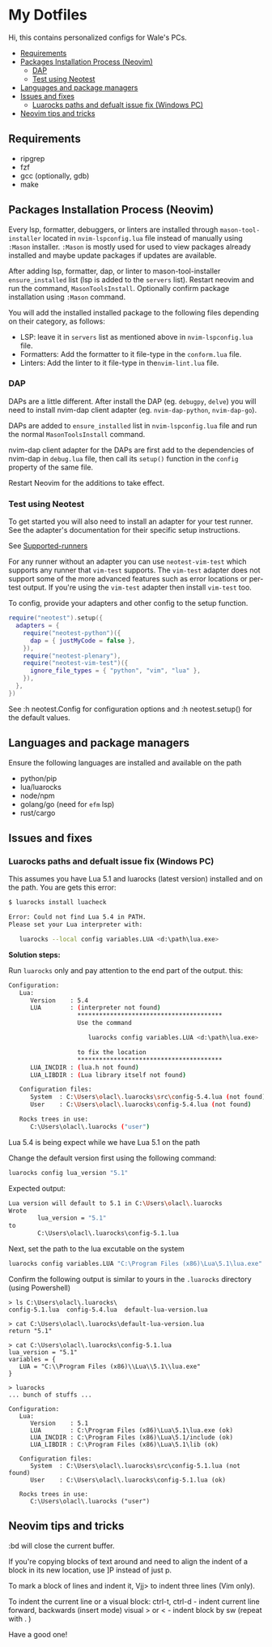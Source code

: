 # My Dotfiles

Hi, this contains personalized configs for Wale's PCs.

<!-- START doctoc generated TOC please keep comment here to allow auto update -->

<!-- DON'T EDIT THIS SECTION, INSTEAD RE-RUN doctoc TO UPDATE -->

<!-- DON'T EDIT THIS SECTION, INSTEAD RE-RUN doctoc TO UPDATE -->

- [Requirements](#requirements)
- [Packages Installation Process (Neovim)](#packages-installation-process-neovim)
  - [DAP](#dap)
  - [Test using Neotest](#test-using-neotest)
- [Languages and package managers](#languages-and-package-managers)
- [Issues and fixes](#issues-and-fixes)
  - [Luarocks paths and defualt issue fix (Windows PC)](#luarocks-paths-and-defualt-issue-fix-windows-pc)
- [Neovim tips and tricks](#neovim-tips-and-tricks)

<!-- END doctoc generated TOC please keep comment here to allow auto update -->

## Requirements

- ripgrep
- fzf
- gcc (optionally, gdb)
- make

## Packages Installation Process (Neovim)

Every lsp, formatter, debuggers, or linters are installed through `mason-tool-installer`
located in `nvim-lspconfig.lua` file instead of manually using `:Mason` installer.
`:Mason` is mostly used for used to view packages already installed and maybe update
packages if updates are available.

After adding lsp, formatter, dap, or linter to mason-tool-installer `ensure_installed`
list (lsp is added to the `servers` list). Restart neovim and run the command, `MasonToolsInstall`.
Optionally confirm package installation using `:Mason` command.

You will add the installed installed package to the following files depending on
their category, as follows:

- LSP: leave it in `servers` list as mentioned above in `nvim-lspconfig.lua` file.
- Formatters: Add the formatter to it file-type in the `conform.lua` file.
- Linters: Add the linter to it file-type in the`nvim-lint.lua` file.

### DAP

DAPs are a little different. After install the DAP (eg. `debugpy`, `delve`) you will
need to install nvim-dap client adapter (eg. `nvim-dap-python`, `nvim-dap-go`).

DAPs are added to `ensure_installed` list in `nvim-lspconfig.lua` file and run the
normal `MasonToolsInstall` command.

nvim-dap client adapter for the DAPs are first add to the dependencies of nvim-dap
in `debug.lua` file, then call its `setup()` function in the `config` property of
the same file.

Restart Neovim for the additions to take effect.

### Test using Neotest

To get started you will also need to install an adapter for your test runner. See
the adapter's documentation for their specific setup instructions.

See [Supported-runners](https://github.com/nvim-neotest/neotest#supported-runners)

For any runner without an adapter you can use `neotest-vim-test` which supports any
runner that `vim-test` supports. The `vim-test` adapter does not support some
of the more advanced features such as error locations or per-test output. If
you're using the `vim-test` adapter then install `vim-test` too.

To config, provide your adapters and other config to the setup function.

```lua
require("neotest").setup({
  adapters = {
    require("neotest-python")({
      dap = { justMyCode = false },
    }),
    require("neotest-plenary"),
    require("neotest-vim-test")({
      ignore_file_types = { "python", "vim", "lua" },
    }),
  },
})
```

See :h neotest.Config for configuration options and :h neotest.setup() for the
default values.

## Languages and package managers

Ensure the following languages are installed and available on the path

- python/pip
- lua/luarocks
- node/npm
- golang/go (need for `efm` lsp)
- rust/cargo

## Issues and fixes

### Luarocks paths and defualt issue fix (Windows PC)

This assumes you have Lua 5.1 and luarocks (latest version) installed and on
the path. You are gets this error:

```bash
$ luarocks install luacheck

Error: Could not find Lua 5.4 in PATH.
Please set your Lua interpreter with:

   luarocks --local config variables.LUA <d:\path\lua.exe>

```

**Solution steps:**

Run `luarocks` only and pay attention to the end part of the output. this:

```sh
Configuration:
   Lua:
      Version    : 5.4
      LUA        : (interpreter not found)
                   ****************************************
                   Use the command

                      luarocks config variables.LUA <d:\path\lua.exe>

                   to fix the location
                   ****************************************
      LUA_INCDIR : (lua.h not found)
      LUA_LIBDIR : (Lua library itself not found)

   Configuration files:
      System  : C:\Users\olacl\.luarocks\src\config-5.4.lua (not found)
      User    : C:\Users\olacl\.luarocks\config-5.4.lua (not found)

   Rocks trees in use:
      C:\Users\olacl\.luarocks ("user")
```

Lua 5.4 is being expect while we have Lua 5.1 on the path

Change the default version first using the following command:

```sh
luarocks config lua_version "5.1"
```

Expected output:

```sh
Lua version will default to 5.1 in C:\Users\olacl\.luarocks
Wrote
        lua_version = "5.1"
to
        C:\Users\olacl\.luarocks\config-5.1.lua
```

Next, set the path to the lua excutable on the system

```sh
luarocks config variables.LUA "C:\Program Files (x86)\Lua\5.1\lua.exe"
```

Confirm the following output is similar to yours in the `.luarocks`
directory (using Powershell)

```pwsh
> ls C:\Users\olacl\.luarocks\
config-5.1.lua  config-5.4.lua  default-lua-version.lua

> cat C:\Users\olacl\.luarocks\default-lua-version.lua
return "5.1"

> cat C:\Users\olacl\.luarocks\config-5.1.lua
lua_version = "5.1"
variables = {
   LUA = "C:\\Program Files (x86)\\Lua\\5.1\\lua.exe"
}

> luarocks
... bunch of stuffs ...

Configuration:
   Lua:
      Version    : 5.1
      LUA        : C:\Program Files (x86)\Lua\5.1\lua.exe (ok)
      LUA_INCDIR : C:\Program Files (x86)\Lua\5.1/include (ok)
      LUA_LIBDIR : C:\Program Files (x86)\Lua\5.1\lib (ok)

   Configuration files:
      System  : C:\Users\olacl\.luarocks\src\config-5.1.lua (not found)
      User    : C:\Users\olacl\.luarocks\config-5.1.lua (ok)

   Rocks trees in use:
      C:\Users\olacl\.luarocks ("user")

```

## Neovim tips and tricks

:bd will close the current buffer.

If you're copying blocks of text around and need to align the indent
of a block in its new location, use \]P instead of just p.

To mark a block of lines and indent it, Vjj> to indent three lines (Vim only).

To indent the current line or a visual block:
ctrl-t, ctrl-d - indent current line forward, backwards
(insert mode)
visual > or < - indent block by sw (repeat with . )

Have a good one!
